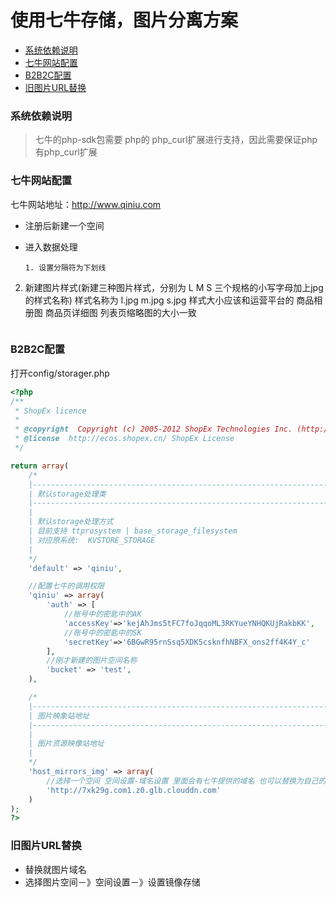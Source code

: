 # 使用七牛存储，图片分离方案

- [系统依赖说明](#system )
- [七牛网站配置](#qiniu-init)
- [B2B2C配置](#bbc-conf)
- [旧图片URL替换](#uphost)

<a name="system"></a>

### 系统依赖说明
>七牛的php-sdk包需要 php的 php_curl扩展进行支持，因此需要保证php有php_curl扩展

<a name="qiniu-init"></a>
### 七牛网站配置
七牛网站地址：http://www.qiniu.com
- 注册后新建一个空间
- 进入数据处理

	```
	1. 设置分隔符为下划线
 2. 新建图片样式(新建三种图片样式，分别为 L M S 三个规格的小写字母加上jpg的样式名称)
 	样式名称为 l.jpg m.jpg s.jpg
	 样式大小应该和运营平台的 商品相册图 商品页详细图 列表页缩略图的大小一致
	```

<a name="bbc-conf"></a>
### B2B2C配置

打开config/storager.php
```php
<?php
/**
 * ShopEx licence
 *
 * @copyright  Copyright (c) 2005-2012 ShopEx Technologies Inc. (http://www.shopex.cn)
 * @license  http://ecos.shopex.cn/ ShopEx License
 */

return array(
    /*
    |--------------------------------------------------------------------------
    | 默认storage处理类
    |--------------------------------------------------------------------------
    |
    | 默认storage处理方式
    | 目前支持 ttprosystem | base_storage_filesystem
    | 对应原系统:  KVSTORE_STORAGE
    |
    */
    'default' => 'qiniu',

	//配置七牛的调用权限
    'qiniu' => array(
        'auth' => [
			//账号中的密匙中的AK
            'accessKey'=>'kejAhJms5tFC7foJqqoML3RKYueYNHQKUjRakbKK',
			//账号中的密匙中的SK
            'secretKey'=>'6BGwR95rnSsq5XDK5csknfhNBFX_ons2ff4K4Y_c'
        ],
		//刚才新建的图片空间名称
        'bucket' => 'test',
    ),

    /*
    |--------------------------------------------------------------------------
    | 图片映象站地址
    |--------------------------------------------------------------------------
    |
    | 图片资源映像站地址
    |
    */
    'host_mirrors_img' => array(
		//选择一个空间 空间设置-域名设置 里面会有七牛提供的域名 也可以替换为自己的域名
        'http://7xk29g.com1.z0.glb.clouddn.com'
    )
);
?>
```

<a name="uphost"></a>
### 旧图片URL替换
- 替换就图片域名
- 选择图片空间－》空间设置－》设置镜像存储
